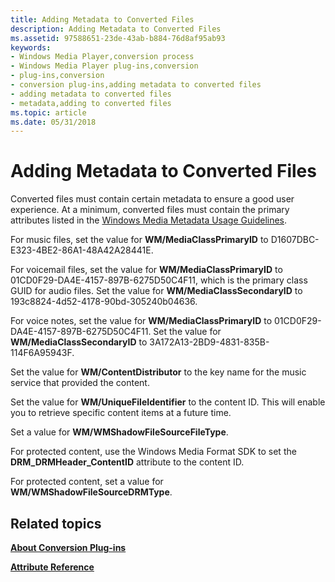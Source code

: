 ```yaml
---
title: Adding Metadata to Converted Files
description: Adding Metadata to Converted Files
ms.assetid: 97588651-23de-43ab-b884-76d8af95ab93
keywords:
- Windows Media Player,conversion process
- Windows Media Player plug-ins,conversion
- plug-ins,conversion
- conversion plug-ins,adding metadata to converted files
- adding metadata to converted files
- metadata,adding to converted files
ms.topic: article
ms.date: 05/31/2018
---
```


# Adding Metadata to Converted Files

Converted files must contain certain metadata to ensure a good user experience. At a minimum, converted files must contain the primary attributes listed in the [Windows Media Metadata Usage Guidelines](/previous-versions/ms867702(v=msdn.10)).

For music files, set the value for **WM/MediaClassPrimaryID** to D1607DBC-E323-4BE2-86A1-48A42A28441E.

For voicemail files, set the value for **WM/MediaClassPrimaryID** to 01CD0F29-DA4E-4157-897B-6275D50C4F11, which is the primary class GUID for audio files. Set the value for **WM/MediaClassSecondaryID** to 193c8824-4d52-4178-90bd-305240b04636.

For voice notes, set the value for **WM/MediaClassPrimaryID** to 01CD0F29-DA4E-4157-897B-6275D50C4F11. Set the value for **WM/MediaClassSecondaryID** to 3A172A13-2BD9-4831-835B-114F6A95943F.

Set the value for **WM/ContentDistributor** to the key name for the music service that provided the content.

Set the value for **WM/UniqueFileIdentifier** to the content ID. This will enable you to retrieve specific content items at a future time.

Set a value for **WM/WMShadowFileSourceFileType**.

For protected content, use the Windows Media Format SDK to set the **DRM\_DRMHeader\_ContentID** attribute to the content ID.

For protected content, set a value for **WM/WMShadowFileSourceDRMType**.

## Related topics

<dl> <dt>

[**About Conversion Plug-ins**](about-conversion-plug-ins.md)
</dt> <dt>

[**Attribute Reference**](attribute-reference.md)
</dt> </dl>

 

 